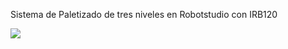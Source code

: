 Sistema de Paletizado de tres niveles en Robotstudio con IRB120

![](https://www.google.com/url?sa=i&url=https%3A%2F%2Fwww.robots.com%2Frobots%2Fabb-irb-120&psig=AOvVaw1E2fqZv6UfLMcOQ48KLoOq&ust=1599135561394000&source=images&cd=vfe&ved=0CAIQjRxqFwoTCNDb96-6yusCFQAAAAAdAAAAABAD)
